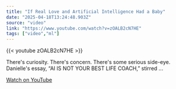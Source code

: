```yaml
---
title: "If Real Love and Artificial Intelligence Had a Baby"
date: "2025-04-18T13:24:48.903Z"
source: "video"
link: "https://www.youtube.com/watch?v=zOALB2cN7HE"
tags: ["video","ml"]
---
```


{{< youtube zOALB2cN7HE >}}

There's curiosity. There's concern. There's some serious side-eye. Danielle's essay, “AI IS NOT YOUR BEST LIFE COACH,” stirred ...

[Watch on YouTube](https://www.youtube.com/watch?v=zOALB2cN7HE)

